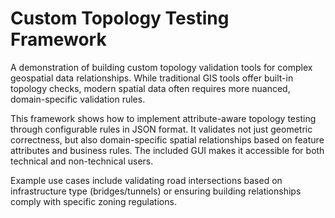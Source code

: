 # Custom Topology Testing Framework

A demonstration of building custom topology validation tools for complex geospatial data relationships. While traditional GIS tools offer built-in topology checks, modern spatial data often requires more nuanced, domain-specific validation rules.

This framework shows how to implement attribute-aware topology testing through configurable rules in JSON format. It validates not just geometric correctness, but also domain-specific spatial relationships based on feature attributes and business rules. The included GUI makes it accessible for both technical and non-technical users.

Example use cases include validating road intersections based on infrastructure type (bridges/tunnels) or ensuring building relationships comply with specific zoning regulations.
